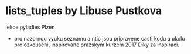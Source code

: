 # lists_tuples by Libuse Pustkova
lekce pyladies Plzen
- pro nazornou vyuku seznamu a ntic jsou pripravene casti kodu a ukolu pro ozkouseni, inspirovane prazskym kurzem 2017 
Diky za inspiraci.
